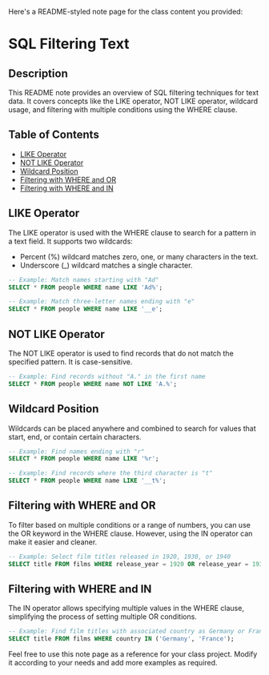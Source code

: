 Here's a README-styled note page for the class content you provided:

# SQL Filtering Text

## Description
This README note provides an overview of SQL filtering techniques for text data. It covers concepts like the LIKE operator, NOT LIKE operator, wildcard usage, and filtering with multiple conditions using the WHERE clause.

## Table of Contents
- [LIKE Operator](#like-operator)
- [NOT LIKE Operator](#not-like-operator)
- [Wildcard Position](#wildcard-position)
- [Filtering with WHERE and OR](#filtering-with-where-and-or)
- [Filtering with WHERE and IN](#filtering-with-where-and-in)

## LIKE Operator
The LIKE operator is used with the WHERE clause to search for a pattern in a text field. It supports two wildcards:
- Percent (%) wildcard matches zero, one, or many characters in the text.
- Underscore (_) wildcard matches a single character.

```sql
-- Example: Match names starting with "Ad"
SELECT * FROM people WHERE name LIKE 'Ad%';

-- Example: Match three-letter names ending with "e"
SELECT * FROM people WHERE name LIKE '__e';
```

## NOT LIKE Operator
The NOT LIKE operator is used to find records that do not match the specified pattern. It is case-sensitive.

```sql
-- Example: Find records without "A." in the first name
SELECT * FROM people WHERE name NOT LIKE 'A.%';
```

## Wildcard Position
Wildcards can be placed anywhere and combined to search for values that start, end, or contain certain characters.

```sql
-- Example: Find names ending with "r"
SELECT * FROM people WHERE name LIKE '%r';

-- Example: Find records where the third character is "t"
SELECT * FROM people WHERE name LIKE '__t%';
```

## Filtering with WHERE and OR
To filter based on multiple conditions or a range of numbers, you can use the OR keyword in the WHERE clause. However, using the IN operator can make it easier and cleaner.

```sql
-- Example: Select film titles released in 1920, 1930, or 1940
SELECT title FROM films WHERE release_year = 1920 OR release_year = 1930 OR release_year = 1940;
```

## Filtering with WHERE and IN
The IN operator allows specifying multiple values in the WHERE clause, simplifying the process of setting multiple OR conditions.

```sql
-- Example: Find film titles with associated country as Germany or France
SELECT title FROM films WHERE country IN ('Germany', 'France');
```

Feel free to use this note page as a reference for your class project. Modify it according to your needs and add more examples as required.

